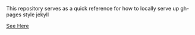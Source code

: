 This repository serves as a quick reference for how to locally serve up gh-pages style jekyll

[See Here](https://willstall.github.io/gh_pages_jeykyll/)
